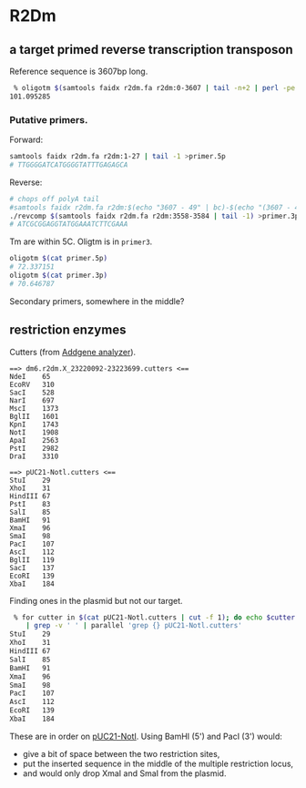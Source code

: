 # R2Dm

## a target primed reverse transcription transposon

Reference sequence is 3607bp long.

```sh
 % oligotm $(samtools faidx r2dm.fa r2dm:0-3607 | tail -n+2 | perl -pe 's/\n//')                                                                                                                 ~/r2dm (master) oog
101.095285
```

### Putative primers.

Forward: 

```sh
samtools faidx r2dm.fa r2dm:1-27 | tail -1 >primer.5p
# TTGGGGATCATGGGGTATTTGAGAGCA
```

Reverse:

```sh
# chops off polyA tail
#samtools faidx r2dm.fa r2dm:$(echo "3607 - 49" | bc)-$(echo "(3607 - 49) + 26" | bc)
./revcomp $(samtools faidx r2dm.fa r2dm:3558-3584 | tail -1) >primer.3p
# ATCGCGGAGGTATGGAAATCTTCGAAA
```

Tm are within 5C. Oligtm is in `primer3`.

```sh
oligotm $(cat primer.5p)
# 72.337151
oligotm $(cat primer.3p)
# 70.646787
```

Secondary primers, somewhere in the middle?

## restriction enzymes

Cutters (from [Addgene analyzer](http://www.addgene.org/tools/analyze/0bfaeda1a36d2cdf330810bfdc8219ea1fc94172/default/)).

```text
==> dm6.r2dm.X_23220092-23223699.cutters <==
NdeI    65
EcoRV   310
SacI    528
NarI    697
MscI    1373
BglII   1601
KpnI    1743
NotI    1908
ApaI    2563
PstI    2982
DraI    3310

==> pUC21-Notl.cutters <==
StuI    29
XhoI    31
HindIII 67
PstI    83
SalI    85
BamHI   91
XmaI    96
SmaI    98
PacI    107
AscI    112
BglII   119
SacI    137
EcoRI   139
XbaI    184
```

Finding ones in the plasmid but not our target.

```sh
 % for cutter in $(cat pUC21-Notl.cutters | cut -f 1); do echo $cutter $(grep $cutter dm6.r2dm.X_23220092-23223699.cutters); done \
    | grep -v ' ' | parallel 'grep {} pUC21-Notl.cutters'
StuI    29
XhoI    31
HindIII 67
SalI    85
BamHI   91
XmaI    96
SmaI    98
PacI    107
AscI    112
EcoRI   139
XbaI    184
```

These are in order on [pUC21-NotI](http://www.addgene.org/51659/). Using BamHI
(5') and PacI (3') would:

* give a bit of space between the two restriction sites,
* put the inserted sequence in the middle of the multiple restriction locus,
* and would only drop XmaI and SmaI from the plasmid.
